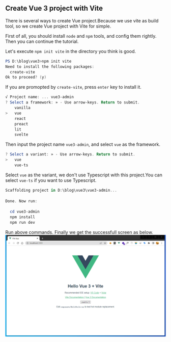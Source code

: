 ## Create Vue 3 project with Vite
There is several ways to create Vue project.Because we use vite as build tool, so we create Vue project with Vite for simple.

First of all, you should install `node` and `npm` tools, and config them rightly. Then you can continue the tutorial.

Let's execute `npm init vite` in the directory you think is good.
```powershell
PS D:\blog\vue3>npm init vite
Need to install the following packages:
  create-vite
Ok to proceed? (y)
```
If you are promopted by `create-vite`, press `enter` key to install it.

```powershell
√ Project name: ... vue3-admin
? Select a framework: » - Use arrow-keys. Return to submit.
    vanilla
>   vue
    react
    preact
    lit
    svelte
```
Then input the project name `vue3-admin`, and select `vue` as the framework.

```powershell
? Select a variant: » - Use arrow-keys. Return to submit.
>   vue
    vue-ts
```
Select `vue` as the variant, we don't use Typescript with this project.You can select `vue-ts` if you want to use Typescript.

```powershell
Scaffolding project in D:\blog\vue3\vue3-admin...

Done. Now run:

  cd vue3-admin
  npm install
  npm run dev
```
Run above commands. Finally we get the successfull screen as below.
![](startup-page.png)